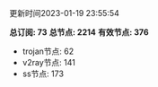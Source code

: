 更新时间2023-01-19 23:55:54

**总订阅: 73**
**总节点: 2214**
**有效节点: 376**
- trojan节点: 62
- v2ray节点: 141
- ss节点: 173
